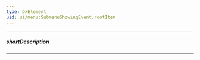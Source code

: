 ```yaml
---
type: DxElement
uid: ui/menu:SubmenuShowingEvent.rootItem
---
```

---
##### shortDescription
<!-- Description goes here -->

---
<!-- Description goes here -->
